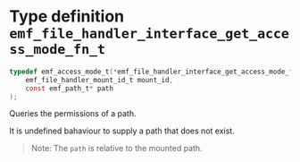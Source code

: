 # Type definition `emf_file_handler_interface_get_access_mode_fn_t`

```c
typedef emf_access_mode_t(*emf_file_handler_interface_get_access_mode_fn_t)(
    emf_file_handler_mount_id_t mount_id,
    const emf_path_t* path
);
```

Queries the permissions of a path.

It is undefined bahaviour to supply a path that does not exist.

> Note: The `path` is relative to the mounted path.
